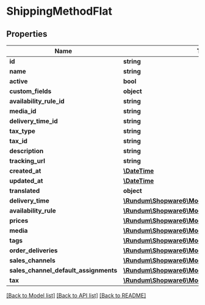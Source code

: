 # ShippingMethodFlat

## Properties
Name | Type | Description | Notes
------------ | ------------- | ------------- | -------------
**id** | **string** |  | [optional] 
**name** | **string** |  | 
**active** | **bool** |  | [optional] 
**custom_fields** | **object** |  | [optional] 
**availability_rule_id** | **string** |  | 
**media_id** | **string** |  | [optional] 
**delivery_time_id** | **string** |  | 
**tax_type** | **string** |  | 
**tax_id** | **string** |  | [optional] 
**description** | **string** |  | [optional] 
**tracking_url** | **string** |  | [optional] 
**created_at** | [**\DateTime**](\DateTime.md) |  | 
**updated_at** | [**\DateTime**](\DateTime.md) |  | [optional] 
**translated** | **object** |  | [optional] 
**delivery_time** | [**\Rundum\Shopware6\Model\DeliveryTimeFlat**](DeliveryTimeFlat.md) |  | [optional] 
**availability_rule** | [**\Rundum\Shopware6\Model\RuleFlat**](RuleFlat.md) |  | [optional] 
**prices** | [**\Rundum\Shopware6\Model\ShippingMethodPriceFlat**](ShippingMethodPriceFlat.md) |  | [optional] 
**media** | [**\Rundum\Shopware6\Model\MediaFlat**](MediaFlat.md) |  | [optional] 
**tags** | [**\Rundum\Shopware6\Model\TagFlat**](TagFlat.md) |  | [optional] 
**order_deliveries** | [**\Rundum\Shopware6\Model\OrderDeliveryFlat**](OrderDeliveryFlat.md) |  | [optional] 
**sales_channels** | [**\Rundum\Shopware6\Model\SalesChannelFlat**](SalesChannelFlat.md) |  | [optional] 
**sales_channel_default_assignments** | [**\Rundum\Shopware6\Model\SalesChannelFlat**](SalesChannelFlat.md) |  | [optional] 
**tax** | [**\Rundum\Shopware6\Model\TaxFlat**](TaxFlat.md) |  | [optional] 

[[Back to Model list]](../../README.md#documentation-for-models) [[Back to API list]](../../README.md#documentation-for-api-endpoints) [[Back to README]](../../README.md)

